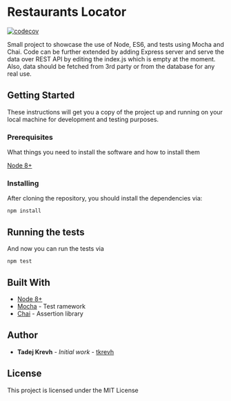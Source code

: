 # Restaurants Locator
[![codecov](https://codecov.io/gh/tkrevh/restaurants-locator/branch/master/graph/badge.svg)](https://codecov.io/gh/tkrevh/restaurants-locator)

Small project to showcase the use of Node, ES6, and tests using Mocha and Chai. 
Code can be further extended by adding Express server and serve the data over REST API by editing the index.js which is empty at the moment.
Also, data should be fetched from 3rd party or from the database for any real use.

## Getting Started

These instructions will get you a copy of the project up and running on your local machine for development and testing purposes.

### Prerequisites

What things you need to install the software and how to install them

[Node 8+](https://nodejs.org/en/download/)

### Installing

After cloning the repository, you should install the dependencies via:

```
npm install
```

## Running the tests

And now you can run the tests via

```
npm test
```

## Built With

* [Node 8+](https://nodejs.org/en/download/)
* [Mocha](https://mochajs.org/) - Test ramework
* [Chai](https://www.chaijs.com/) - Assertion library

## Author

* **Tadej Krevh** - *Initial work* - [tkrevh](https://github.com/tkrevh)

## License

This project is licensed under the MIT License
